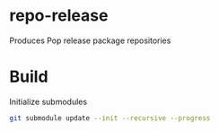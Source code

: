 # repo-release
Produces Pop release package repositories

# Build

Initialize submodules

```bash
git submodule update --init --recursive --progress
```

